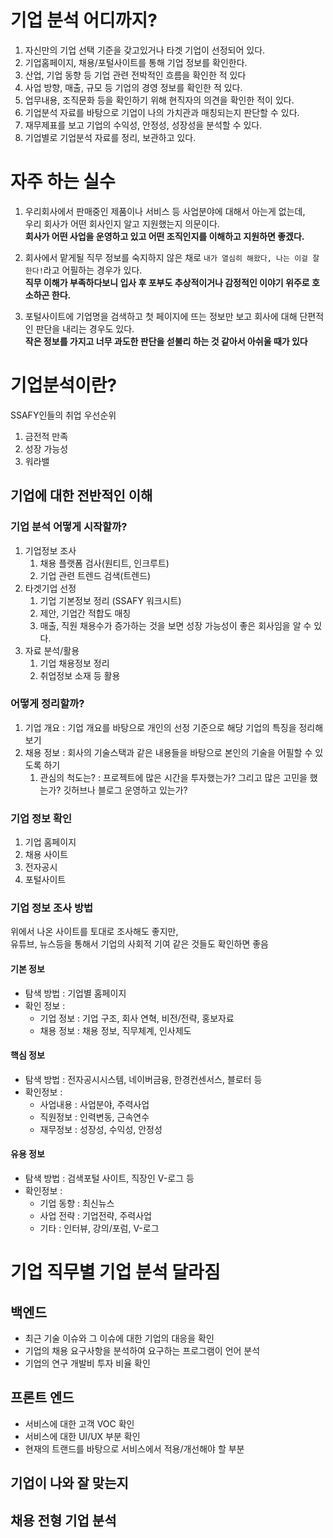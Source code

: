 # 기업 분석 어디까지? 

1. 자신만의 기업 선택 기준을 갖고있거나 타겟 기업이 선정되어 있다.  
2. 기업홈페이지, 채용/포털사이트를 통해 기업 정보를 확인한다.  
3. 산업, 기업 동향 등 기업 관련 전박적인 흐름을 확인한 적 있다 
4. 사업 방향, 매출, 규모 등 기업의 경영 정보를 확인한 적 있다.  
5. 업무내용, 조직문화 등을 확인하기 위해 현직자의 의견을 확인한 적이 있다.  
6. 기업분석 자료를 바탕으로 기업이 나의 가치관과 매칭되는지 판단할 수 있다.  
7. 재무제표를 보고 기업의 수익성, 안정성, 성장성을 분석할 수 있다.   
8. 기업별로 기업분석 자료를 정리, 보관하고 있다.  
   
# 자주 하는 실수   
1. 우리회사에서 판매중인 제품이나 서비스 등 사업분야에 대해서 아는게 없는데,     
우리 회사가 어떤 회사인지 알고 지원했는지 의문이다.       
**회사가 어떤 사업을 운영하고 있고 어떤 조직인지를 이해하고 지원하면 좋겠다.**       

2. 회사에서 맡게될 직무 정보를 숙지하지 않은 채로 `내가 열심히 해왔다, 나는 이걸 잘한다!`라고 어필하는 경우가 있다.    
**직무 이해가 부족하다보니 입사 후 포부도 추상적이거나 감정적인 이야기 위주로 호소하곤 한다.**   

3. 포털사이트에 기업명을 검색하고 첫 페이지에 뜨는 정보만 보고 회사에 대해 단편적인 판단을 내리는 경우도 있다.   
**작은 정보를 가지고 너무 과도한 판단을 섣불리 하는 것 같아서 아쉬울 때가 있다**

# 기업분석이란?   
SSAFY인들의 취업 우선순위       
  
1. 금전적 만족 
2. 성장 가능성 
3. 워라밸   

## 기업에 대한 전반적인 이해   
### 기업 분석 어떻게 시작할까?   
1. 기업정보 조사  
    1. 채용 플랫폼 검사(원티트, 인크루트)  
    2. 기업 관련 트렌드 검색(트렌드)   
2. 타겟기업 선정  
    1. 기업 기본정보 정리 (SSAFY 워크시트)    
    2. 제안, 기업간 적합도 매칭 
    3. 매출, 직원 채용수가 증가하는 것을 보면 성장 가능성이 좋은 회사임을 알 수 있다.  
3. 자료 분석/활용   
    1. 기업 채용정보 정리     
    2. 취업정보 소재 등 활용    
### 어떻게 정리할까?      
1. 기업 개요 : 기업 개요를 바탕으로 개인의 선정 기준으로 해당 기업의 특징을 정리해보기         
2. 채용 정보 : 회사의 기술스택과 같은 내용들을 바탕으로 본인의 기술을 어필할 수 있도록 하기      
    1. 관심의 척도는? : 프로젝트에 많은 시간을 투자했는가? 그리고 많은 고민을 했는가? 깃허브나 블로그 운영하고 있는가?       

### 기업 정보 확인
1. 기업 홈페이지 
2. 채용 사이트 
3. 전자공시
4. 포털사이트  

### 기업 정보 조사 방법 

위에서 나온 사이트를 토대로 조사해도 좋지만,  
유튜브, 뉴스등을 통해서 기업의 사회적 기여 같은 것들도 확인하면 좋음   


#### 기본 정보 
* 탐색 방법 : 기업별 홈페이지  
* 확인 정보 :   
  * 기업 정보 : 기업 구조, 회사 연혁, 비전/전략, 홍보자료  
  * 채용 정보 : 채용 정보, 직무체계, 인사제도   
#### 핵심 정보  
* 탐색 방법 : 전자공시시스템, 네이버금융, 한경컨센서스, 블로터 등  
* 확인정보 : 
  * 사업내용 : 사업분야, 주력사업
  * 직원정보 : 인력변동, 근속연수
  * 재무정보 : 성장성, 수익성, 안정성

#### 유용 정보  
* 탐색 방법 : 검색포털 사이트, 직장인 V-로그 등   
* 확인정보 : 
  * 기업 동향 : 최신뉴스
  * 사업 전략 : 기업전략, 주력사업
  * 기타 : 인터뷰, 강의/포럼, V-로그  

# 기업 직무별 기업 분석 달라짐
## 백엔드
* 최근 기술 이슈와 그 이슈에 대한 기업의 대응을 확인  
* 기업의 채용 요구사항을 분석하여 요구하는 프로그램이 언어 분석  
* 기업의 연구 개발비 투자 비율 확인 
 
## 프론트 엔드  
* 서비스에 대한 고객 VOC 확인    
* 서비스에 대한 UI/UX 부분 확인    
* 현재의 트랜드를 바탕으로 서비스에서 적용/개선해야 할 부분   



## 기업이 나와 잘 맞는지
## 채용 전형 기업 분석 
